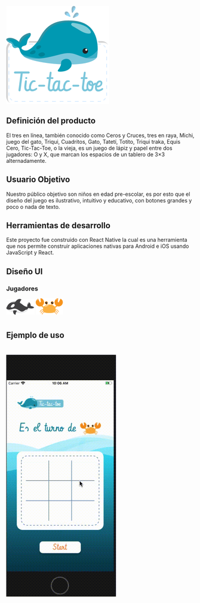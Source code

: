 
![tictactoe](./assets/img1.png)


## Definición del producto 

El tres en línea, también conocido como Ceros y Cruces, tres en raya, Michi, juego del gato, Triqui, Cuadritos, Gato, Tatetí, Totito, Triqui traka, Equis Cero, Tic-Tac-Toe, o la vieja, es un juego de lápiz y papel entre dos jugadores: O y X, que marcan los espacios de un tablero de 3×3 alternadamente.

## Usuario Objetivo

Nuestro público objetivo son niños en edad pre-escolar, es por esto que el diseño del juego es ilustrativo, intuitivo y educativo, con botones grandes y poco o nada de texto.

## Herramientas de desarrollo

Este proyecto fue construido con React Native la cual es una herramienta que nos permite construir aplicaciones nativas para Android e iOS usando JavaScript y React.

## Diseño UI 
### Jugadores
  
![](./assets/orca.png) ![](./assets/cangrejo.png)
#

## Ejemplo de uso 
#
![tictactoe](./assets/video.gif)




